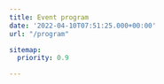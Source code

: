 ```yaml
---
title: Event program
date: '2022-04-10T07:51:25.000+00:00'
url: "/program"

sitemap:
  priority: 0.9

---
```



<script type="text/javascript" src="https://sessionize.com/api/v2/mpzwv9s1/view/GridSmart"></script>
